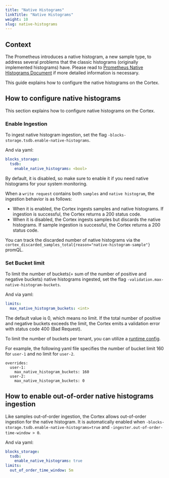 ```yaml
---
title: "Native Histograms"
linkTitle: "Native Histograms"
weight: 10
slug: native-histograms
---
```


## Context
The Prometheus introduces a native histogram, a new sample type, to address several problems that the classic histograms (originally implemented histograms) have.
Please read to [Prometheus Native Histograms Document](https://prometheus.io/docs/specs/native_histograms/) if more detailed information is necessary.

This guide explains how to configure the native histograms on the Cortex.

## How to configure native histograms
This section explains how to configure native histograms on the Cortex.
### Enable Ingestion
To ingest native histogram ingestion, set the flag `-blocks-storage.tsdb.enable-native-histograms`.

And via yaml:
```yaml
blocks_storage:
  tsdb:
    enable_native_histograms: <bool>
```
By default, it is disabled, so make sure to enable it if you need native histograms for your system monitoring.

When a `write request` contains both `samples` and `native histogram`, the ingestion behavior is as follows:
- When it is enabled, the Cortex ingests samples and native histograms. If ingestion is successful, the Cortex returns a 200 status code.
- When it is disabled, the Cortex ingests samples but discards the native histograms. If sample ingestion is successful, the Cortex returns a 200 status code.

You can track the discarded number of native histograms via the `cortex_discarded_samples_total{reason="native-histogram-sample"}` promQL.

### Set Bucket limit
To limit the number of buckets(= sum of the number of positive and negative buckets) native histograms ingested, set the flag `-validation.max-native-histogram-buckets`.

And via yaml:
```yaml
limits:
  max_native_histogram_buckets: <int>
```

The default value is 0, which means no limit. If the total number of positive and negative buckets exceeds the limit, the Cortex emits a validation error with status code 400 (Bad Request).

To limit the number of buckets per tenant, you can utilize a [runtime config](../configuration/arguments.md#runtime-configuration-file).

For example, the following yaml file specifies the number of bucket limit 160 for `user-1` and no limit for `user-2`.

```
overrides:
  user-1:
    max_native_histogram_buckets: 160
  user-2:
    max_native_histogram_buckets: 0
```

## How to enable out-of-order native histograms ingestion
Like samples out-of-order ingestion, the Cortex allows out-of-order ingestion for the native histogram.
It is automatically enabled when `-blocks-storage.tsdb.enable-native-histograms=true` and `-ingester.out-of-order-time-window > 0`.

And via yaml:

```yaml
blocks_storage:
  tsdb:
    enable_native_histograms: true
limits:
  out_of_order_time_window: 5m
```